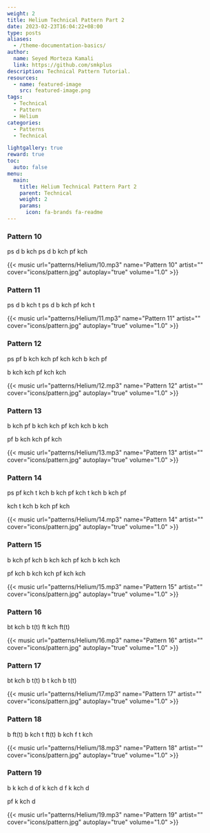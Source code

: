 ```yaml
---
weight: 2
title: Helium Technical Pattern Part 2
date: 2023-02-23T16:04:22+08:00
type: posts
aliases:
  - /theme-documentation-basics/
author:
  name: Seyed Morteza Kamali
  link: https://github.com/smkplus
description: Technical Pattern Tutorial.
resources:
  - name: featured-image
    src: featured-image.png
tags:
  - Technical
  - Pattern
  - Helium
categories:
  - Patterns
  - Technical

lightgallery: true
reward: true
toc:
  auto: false
menu:
  main:
    title: Helium Technical Pattern Part 2
    parent: Technical
    weight: 2
    params:
      icon: fa-brands fa-readme
---
```



### Pattern 10
ps d b kch ps d b kch pf kch

{{< music url="patterns/Helium/10.mp3" name="Pattern 10" artist="" cover="icons/pattern.jpg" autoplay="true" volume="1.0" >}}

### Pattern 11
ps d b kch t ps d b kch pf kch t

{{< music url="patterns/Helium/11.mp3" name="Pattern 11" artist="" cover="icons/pattern.jpg" autoplay="true" volume="1.0" >}}

### Pattern 12
ps pf b kch kch pf kch kch b kch pf

b kch kch pf kch kch

{{< music url="patterns/Helium/12.mp3" name="Pattern 12" artist="" cover="icons/pattern.jpg" autoplay="true" volume="1.0" >}}

### Pattern 13
b kch pf b kch kch pf kch kch b kch

pf b kch kch pf kch

{{< music url="patterns/Helium/13.mp3" name="Pattern 13" artist="" cover="icons/pattern.jpg" autoplay="true" volume="1.0" >}}

### Pattern 14
ps pf kch t kch b kch pf kch t kch b kch pf

kch t kch b kch pf kch

{{< music url="patterns/Helium/14.mp3" name="Pattern 14" artist="" cover="icons/pattern.jpg" autoplay="true" volume="1.0" >}}

### Pattern 15
b kch pf kch b kch kch pf kch b kch kch

pf kch b kch kch pf kch kch

{{< music url="patterns/Helium/15.mp3" name="Pattern 15" artist="" cover="icons/pattern.jpg" autoplay="true" volume="1.0" >}}

### Pattern 16
bt kch b t(t) ft kch ft(t)

{{< music url="patterns/Helium/16.mp3" name="Pattern 16" artist="" cover="icons/pattern.jpg" autoplay="true" volume="1.0" >}}

### Pattern 17
bt kch b t(t) b t kch b t(t)

{{< music url="patterns/Helium/17.mp3" name="Pattern 17" artist="" cover="icons/pattern.jpg" autoplay="true" volume="1.0" >}}

### Pattern 18
b ft(t) b kch t ft(t) b kch f t kch

{{< music url="patterns/Helium/18.mp3" name="Pattern 18" artist="" cover="icons/pattern.jpg" autoplay="true" volume="1.0" >}}

### Pattern 19
b k kch d of k kch d f k kch d

pf k kch d

{{< music url="patterns/Helium/19.mp3" name="Pattern 19" artist="" cover="icons/pattern.jpg" autoplay="true" volume="1.0" >}}